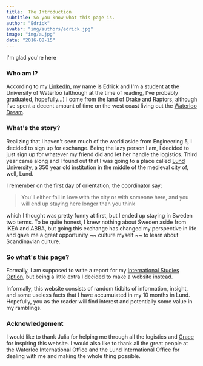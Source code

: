 ```yaml
---
title:  The Introduction
subtitle: So you know what this page is.
author: "Edrick"
avatar: "img/authors/edrick.jpg"
image: "img/a.jpg"
date: "2016-08-15"
---
```

I'm glad you're here

### Who am I?

According to my [LinkedIn](https://www.linkedin.com/in/edrickwong/), my name is Edrick and I'm a student at the University of Waterloo (although at the time of reading, I've probably graduated, hopefully...) I come from the land of Drake and Raptors, although I've spent a decent amount of time on the west coast living out the [Waterloo Dream](https://stephenholiday.com/Unofficial-Waterloo-USA-Intern-Guide/).


### What's the story?

Realizing that I haven't seen much of the world aside from Engineering 5, I decided to sign up for exchange. Being the lazy person I am, I decided to just sign up for whatever my friend did and let her handle the logistics. Third year came along and I found out that I was going to a place called [Lund University](https://www.lunduniversity.lu.se/), a 350 year old institution in the middle of the medieval city of, well, Lund.

I remember on the first day of orientation, the coordinator say:

> You'll either fall in love with the city or with someone here, and you will
end up staying here longer than you think

which I thought was pretty funny at first, but I ended up staying in Sweden two terms. To be quite honest, I knew nothing about Sweden aside from IKEA and ABBA,
but going this exchange has changed my perspective in life and gave me a great
opportunity ~~ culture myself ~~ to learn about Scandinavian culture.

### So what's this page?

Formally, I am supposed to write a report for my [International Studies Option](https://uwaterloo.ca/engineering/current-undergraduate-students/international-exchange/exchange-waterloo/international-studies-engineering-ise-option), but being a little extra I decided to make a website instead.

Informally, this website consists of random tidbits of information, insight, and some useless facts that I have accumulated in my 10 months in Lund. Hopefully, you as the reader will find interest and potentially some value in my ramblings.

### Acknowledgement

I would like to thank Julia for helping me through all the logistics and [Grace](https://graciouswho.com) for inspiring this website. I would also like to thank all the great people at the Waterloo International Office and the Lund International Office for dealing with me and making the whole thing possible.
